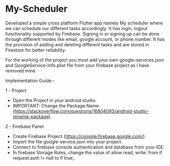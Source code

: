 # My-Scheduler

Developed a simple cross platform Flutter app namely My scheduler where we can schedule our different tasks accordingly. It has login, logout functionality supported by Firebase. Signing in or signing up can be done through different modes like email, google account, or phone number. It has the provision of adding and deleting different tasks and are stored in Firestore for better reliability.

For the working of the project you must add your own google-services.json and GoogleService-Info.plist file from your firebase project as I have removed mine.

Implementation Guide:-

1 - Project

   - Open the Project in your android studio.
   - IMPORTANT: Change the Package Name. (https://stackoverflow.com/questions/16804093/android-studio-rename-package).
   
2 - Firebase Panel

   - Create Firebase Project (https://console.firebase.google.com/).
   - Import the file google-service.json into your project.
   - Connect to firebase console authentication and database from your IDE.
   - In firebase Storage Rules, change the value of allow read, write: from if request.auth != null to if true;.
